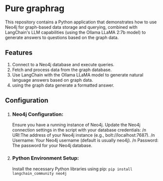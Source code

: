# Pure graphrag
This repository contains a Python application that demonstrates how to use Neo4j for graph-based data storage and querying, combined with LangChain's LLM capabilities (using the Ollama LLaMA 2:7b model) to generate answers to questions based on the graph data.

## Features
1. Connect to a Neo4j database and execute queries.
2. Fetch and process data from the graph database.
3. Use LangChain with the Ollama LLaMA model to generate natural language answers based on graph data.
4. using the graph data generate a formatted answer.

## Configuration
1. ### Neo4j Configuration:
   Ensure you have a running instance of Neo4j. Update the Neo4j connection settings in the script with your database credentials:
    /n URI:The address of your Neo4j instance (e.g., bolt://localhost:7687).
    /n Username: Your Neo4j username (default is usually neo4j).
    /n Password: The password for your Neo4j database.
2. ### Python Environment Setup:
   Install the necessary Python libraries using pip:
   ` pip install langchain_community neo4j `
   
   




